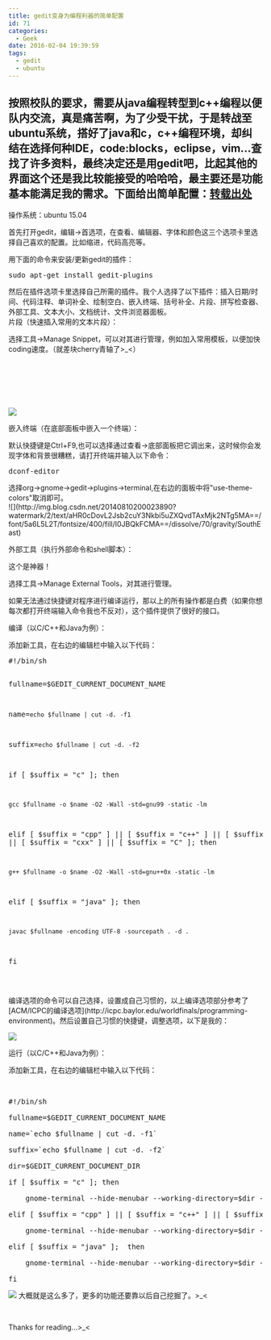 ```yaml
---
title: gedit变身为编程利器的简单配置
id: 71
categories:
  - Geek
date: 2016-02-04 19:39:59
tags:
  - gedit
  - ubuntu
---
```


## 按照校队的要求，需要从java编程转型到c++编程以便队内交流，真是痛苦啊，为了少受干扰，于是转战至ubuntu系统，搭好了java和c，c++编程环境，却纠结在选择何种IDE，code:blocks，eclipse，vim...查找了许多资料，最终决定还是用gedit吧，比起其他的界面这个还是我比较能接受的哈哈哈，最主要还是功能基本能满足我的需求。下面给出简单配置：[转载出处](http://blog.csdn.net/u012965890/article/details/38472149)

操作系统：ubuntu 15.04

首先打开gedit，编辑-&gt;首选项，在查看、编辑器、字体和颜色这三个选项卡里选择自己喜欢的配置。比如缩进，代码高亮等。

用下面的命令来安装/更新gedit的插件：
<div class="dp-highlighter bg_plain">
<pre class="lang:default decode:true">sudo apt-get install gedit-plugins</pre>
然后在插件选项卡里选择自己所需的插件。我个人选择了以下插件：插入日期/时间、代码注释、单词补全、绘制空白、嵌入终端、括号补全、片段、拼写检查器、外部工具、文本大小、文档统计、文件浏览器面板。

</div>
片段（快速插入常用的文本片段）：

选择工具-&gt;Manage Snippet，可以对其进行管理，例如加入常用模板，以便加快coding速度。（就差块cherry青轴了&gt;_&lt;）

&nbsp;

&nbsp;

&nbsp;

![](http://img.blog.csdn.net/20140810191821773?watermark/2/text/aHR0cDovL2Jsb2cuY3Nkbi5uZXQvdTAxMjk2NTg5MA==/font/5a6L5L2T/fontsize/400/fill/I0JBQkFCMA==/dissolve/70/gravity/SouthEast)

嵌入终端（在底部面板中嵌入一个终端）：

默认快捷键是Ctrl+F9,也可以选择通过查看-&gt;底部面板把它调出来，这时候你会发现字体和背景很糟糕，请打开终端并输入以下命令：
<div class="dp-highlighter bg_plain">
<pre class="lang:default decode:true ">dconf-editor</pre>
选择org-&gt;gnome-&gt;gedit-&gt;plugins-&gt;terminal,在右边的面板中将"use-theme-colors"取消即可。

</div>
![](http://img.blog.csdn.net/20140810200023890?watermark/2/text/aHR0cDovL2Jsb2cuY3Nkbi5uZXQvdTAxMjk2NTg5MA==/font/5a6L5L2T/fontsize/400/fill/I0JBQkFCMA==/dissolve/70/gravity/SouthEast)

外部工具（执行外部命令和shell脚本）：

这个是神器！

选择工具-&gt;Manage External Tools，对其进行管理。

如果无法通过快捷键对程序进行编译运行，那以上的所有操作都是白费（如果你想每次都打开终端输入命令我也不反对），这个插件提供了很好的接口。

编译（以C/C++和Java为例）：

添加新工具，在右边的编辑栏中输入以下代码：
<div class="dp-highlighter bg_plain">
<pre class="lang:sh decode:true ">#!/bin/sh  

fullname=$GEDIT_CURRENT_DOCUMENT_NAME  

name=`echo $fullname | cut -d. -f1`  

suffix=`echo $fullname | cut -d. -f2`  

if [ $suffix = "c" ]; then  

    gcc $fullname -o $name -O2 -Wall -std=gnu99 -static -lm   

elif [ $suffix = "cpp" ] || [ $suffix = "c++" ] || [ $suffix = "cc" ] || [ $suffix = "cxx" ] || [ $suffix = "C" ]; then  

    g++ $fullname -o $name -O2 -Wall -std=gnu++0x -static -lm  

elif [ $suffix = "java" ];  then  

    javac $fullname -encoding UTF-8 -sourcepath . -d .  

fi</pre>
&nbsp;

</div>
编译选项的命令可以自己选择，设置成自己习惯的，以上编译选项部分参考了[ACM/ICPC的编译选项](http://icpc.baylor.edu/worldfinals/programming-environment)。然后设置自己习惯的快捷键，调整选项，以下是我的：

![](http://img.blog.csdn.net/20140810194940203?watermark/2/text/aHR0cDovL2Jsb2cuY3Nkbi5uZXQvdTAxMjk2NTg5MA==/font/5a6L5L2T/fontsize/400/fill/I0JBQkFCMA==/dissolve/70/gravity/SouthEast)

运行（以C/C++和Java为例）：

添加新工具，在右边的编辑栏中输入以下代码：

&nbsp;
<pre class="lang:sh decode:true ">#!/bin/sh  

fullname=$GEDIT_CURRENT_DOCUMENT_NAME  

name=`echo $fullname | cut -d. -f1`  

suffix=`echo $fullname | cut -d. -f2`  

dir=$GEDIT_CURRENT_DOCUMENT_DIR  

if [ $suffix = "c" ]; then  

    gnome-terminal --hide-menubar --working-directory=$dir -t "Terminal-$name" -x bash -c "$dir/$name; echo;echo 'press ENTER to continue';read"  

elif [ $suffix = "cpp" ] || [ $suffix = "c++" ] || [ $suffix = "cc" ] || [ $suffix = "cxx" ] || [ $suffix = "C" ]; then  

    gnome-terminal --hide-menubar --working-directory=$dir -t "Terminal-$name" -x bash -c "$dir/$name; echo;echo 'press ENTER to continue';read"  

elif [ $suffix = "java" ];  then  

    gnome-terminal --hide-menubar --working-directory=$dir -t "Terminal-$name" -x bash -c "java $name echo;echo 'press ENTER to continue';read"  

fi</pre>
![](http://img.blog.csdn.net/20140810194935015?watermark/2/text/aHR0cDovL2Jsb2cuY3Nkbi5uZXQvdTAxMjk2NTg5MA==/font/5a6L5L2T/fontsize/400/fill/I0JBQkFCMA==/dissolve/70/gravity/SouthEast)
大概就是这么多了，更多的功能还要靠以后自己挖掘了。&gt;_&lt;

&nbsp;

Thanks for reading...&gt;_&lt;

&nbsp;